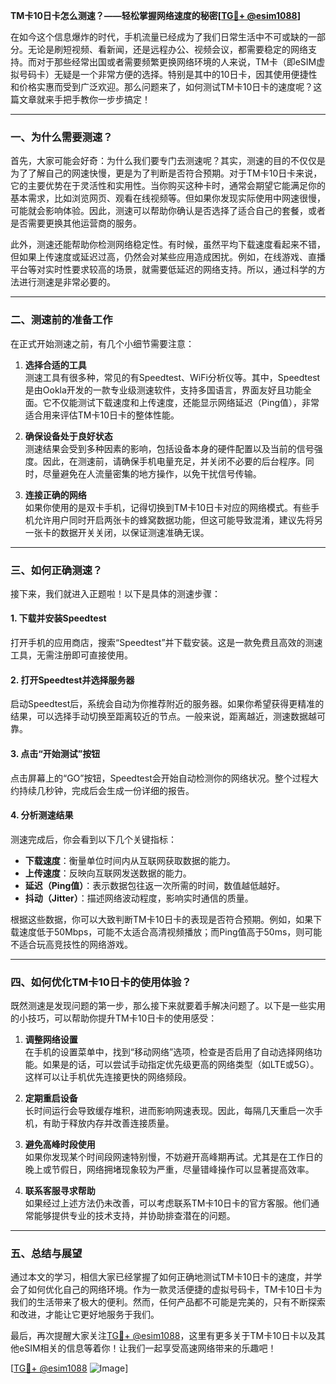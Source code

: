 **TM卡10日卡怎么测速？——轻松掌握网络速度的秘密[[TG💪+ @esim1088](https://t.me/s/esim1088)]**

在如今这个信息爆炸的时代，手机流量已经成为了我们日常生活中不可或缺的一部分。无论是刷短视频、看新闻，还是远程办公、视频会议，都需要稳定的网络支持。而对于那些经常出国或者需要频繁更换网络环境的人来说，TM卡（即eSIM虚拟号码卡）无疑是一个非常方便的选择。特别是其中的10日卡，因其使用便捷性和价格实惠而受到广泛欢迎。那么问题来了，如何测试TM卡10日卡的速度呢？这篇文章就来手把手教你一步步搞定！

---

### 一、为什么需要测速？

首先，大家可能会好奇：为什么我们要专门去测速呢？其实，测速的目的不仅仅是为了了解自己的网速快慢，更是为了判断是否符合预期。对于TM卡10日卡来说，它的主要优势在于灵活性和实用性。当你购买这种卡时，通常会期望它能满足你的基本需求，比如浏览网页、观看在线视频等。但如果你发现实际使用中网速很慢，可能就会影响体验。因此，测速可以帮助你确认是否选择了适合自己的套餐，或者是否需要更换其他运营商的服务。

此外，测速还能帮助你检测网络稳定性。有时候，虽然平均下载速度看起来不错，但如果上传速度或延迟过高，仍然会对某些应用造成困扰。例如，在线游戏、直播平台等对实时性要求较高的场景，就需要低延迟的网络支持。所以，通过科学的方法进行测速是非常必要的。

---

### 二、测速前的准备工作

在正式开始测速之前，有几个小细节需要注意：

1. **选择合适的工具**  
   测速工具有很多种，常见的有Speedtest、WiFi分析仪等。其中，Speedtest是由Ookla开发的一款专业级测速软件，支持多国语言，界面友好且功能全面。它不仅能测试下载速度和上传速度，还能显示网络延迟（Ping值），非常适合用来评估TM卡10日卡的整体性能。

2. **确保设备处于良好状态**  
   测速结果会受到多种因素的影响，包括设备本身的硬件配置以及当前的信号强度。因此，在测速前，请确保手机电量充足，并关闭不必要的后台程序。同时，尽量避免在人流量密集的地方操作，以免干扰信号传输。

3. **连接正确的网络**  
   如果你使用的是双卡手机，记得切换到TM卡10日卡对应的网络模式。有些手机允许用户同时开启两张卡的蜂窝数据功能，但这可能导致混淆，建议先将另一张卡的数据开关关闭，以保证测速准确无误。

---

### 三、如何正确测速？

接下来，我们就进入正题啦！以下是具体的测速步骤：

#### 1. 下载并安装Speedtest  
打开手机的应用商店，搜索“Speedtest”并下载安装。这是一款免费且高效的测速工具，无需注册即可直接使用。

#### 2. 打开Speedtest并选择服务器  
启动Speedtest后，系统会自动为你推荐附近的服务器。如果你希望获得更精准的结果，可以选择手动切换至距离较近的节点。一般来说，距离越近，测速数据越可靠。

#### 3. 点击“开始测试”按钮  
点击屏幕上的“GO”按钮，Speedtest会开始自动检测你的网络状况。整个过程大约持续几秒钟，完成后会生成一份详细的报告。

#### 4. 分析测速结果  
测速完成后，你会看到以下几个关键指标：
- **下载速度**：衡量单位时间内从互联网获取数据的能力。
- **上传速度**：反映向互联网发送数据的能力。
- **延迟（Ping值）**：表示数据包往返一次所需的时间，数值越低越好。
- **抖动（Jitter）**：描述网络波动程度，影响实时通信的质量。

根据这些数据，你可以大致判断TM卡10日卡的表现是否符合预期。例如，如果下载速度低于50Mbps，可能不太适合高清视频播放；而Ping值高于50ms，则可能不适合玩高竞技性的网络游戏。

---

### 四、如何优化TM卡10日卡的使用体验？

既然测速是发现问题的第一步，那么接下来就要着手解决问题了。以下是一些实用的小技巧，可以帮助你提升TM卡10日卡的使用感受：

1. **调整网络设置**  
   在手机的设置菜单中，找到“移动网络”选项，检查是否启用了自动选择网络功能。如果是的话，可以尝试手动指定优先级更高的网络类型（如LTE或5G）。这样可以让手机优先连接更快的网络频段。

2. **定期重启设备**  
   长时间运行会导致缓存堆积，进而影响网速表现。因此，每隔几天重启一次手机，有助于释放内存并改善连接质量。

3. **避免高峰时段使用**  
   如果你发现某个时间段网速特别慢，不妨避开高峰期再试。尤其是在工作日的晚上或节假日，网络拥堵现象较为严重，尽量错峰操作可以显著提高效率。

4. **联系客服寻求帮助**  
   如果经过上述方法仍未改善，可以考虑联系TM卡10日卡的官方客服。他们通常能够提供专业的技术支持，并协助排查潜在的问题。

---

### 五、总结与展望

通过本文的学习，相信大家已经掌握了如何正确地测试TM卡10日卡的速度，并学会了如何优化自己的网络环境。作为一款灵活便捷的虚拟号码卡，TM卡10日卡为我们的生活带来了极大的便利。然而，任何产品都不可能是完美的，只有不断探索和改进，才能让它更好地服务于我们。

最后，再次提醒大家关注[TG💪+ @esim1088](https://t.me/s/esim1088)，这里有更多关于TM卡10日卡以及其他eSIM相关的信息等着你！让我们一起享受高速网络带来的乐趣吧！

[[TG💪+ @esim1088](https://t.me/s/esim1088) ![Image](https://i.postimg.cc/4NQfJmqS/Snipaste-2025-05-13-00-14-12.png)]